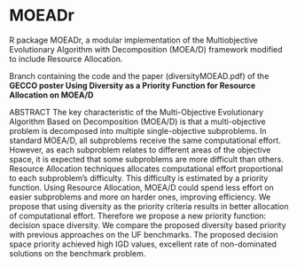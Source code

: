 # MOEADr
R package MOEADr, a modular implementation of the Multiobjective Evolutionary Algorithm with Decomposition (MOEA/D) framework modified to include Resource Allocation. 

Branch containing the code and the paper (diversityMOEAD.pdf) of the **GECCO poster Using Diversity as a Priority Function for Resource Allocation on MOEA/D**


ABSTRACT
The key characteristic of the Multi-Objective Evolutionary Algorithm Based on Decomposition (MOEA/D) is that a multi-objective problem is decomposed into multiple single-objective subproblems. In standard MOEA/D, all subproblems receive the same computational effort. However, as each subproblem relates to different areas of the objective space, it is expected that some subproblems are more difficult than others. Resource Allocation techniques allocates computational effort proportional to each subproblem’s difficulty. This difficulty is estimated by a priority function. Using Resource Allocation, MOEA/D could spend less effort on easier subproblems and more on harder ones, improving efficiency. We propose that using diversity as the priority criteria results in better allocation of computational effort. Therefore we propose a new priority function: decision space diversity. We compare the proposed diversity based priority with previous approaches on the UF benchmarks. The proposed decision space priority achieved high IGD values, excellent rate of non-dominated solutions on the benchmark problem.
